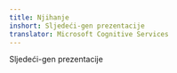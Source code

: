 ```yaml
---
title: Njihanje
inshort: Sljedeći-gen prezentacije
translator: Microsoft Cognitive Services
---
```


Sljedeći-gen prezentacije


